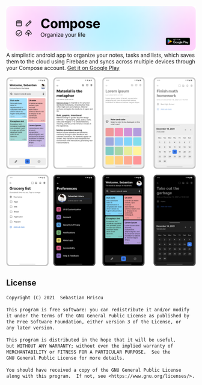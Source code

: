 <img src="feature-graphic.png" href="https://play.google.com/store/apps/details?id=com.compose.app.android" />
A simplistic android app to organize your notes, tasks and lists, which saves them to the cloud using Firebase and syncs across multiple devices through your Compose account. <a href="https://play.google.com/store/apps/details?id=com.compose.app.android">Get it on Google Play</a>
<br><br>
<img src="compose-preview.png" />

## License
```
Copyright (C) 2021  Sebastian Hriscu

This program is free software: you can redistribute it and/or modify
it under the terms of the GNU General Public License as published by
the Free Software Foundation, either version 3 of the License, or
any later version.

This program is distributed in the hope that it will be useful,
but WITHOUT ANY WARRANTY; without even the implied warranty of
MERCHANTABILITY or FITNESS FOR A PARTICULAR PURPOSE.  See the
GNU General Public License for more details.

You should have received a copy of the GNU General Public License
along with this program.  If not, see <https://www.gnu.org/licenses/>.
```
